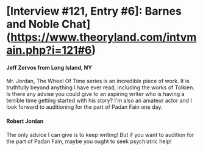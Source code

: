 # [Interview #121, Entry #6]: Barnes and Noble Chat](https://www.theoryland.com/intvmain.php?i=121#6)

#### Jeff Zervos from Long Island, NY

Mr. Jordan, The Wheel Of Time series is an incredible piece of work. It is truthfully beyond anything I have ever read, including the works of Tolkien. Is there any advise you could give to an aspiring writer who is having a terrible time getting started with his story? I'm also an amateur actor and I look forward to auditioning for the part of Padan Fain one day.

#### Robert Jordan

The only advice I can give is to keep writing! But if you want to audition for the part of Padan Fain, maybe you ought to seek psychiatric help!

